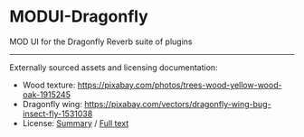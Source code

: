 # MODUI-Dragonfly
MOD UI for the Dragonfly Reverb suite of plugins

___

Externally sourced assets and licensing documentation:

* Wood texture: https://pixabay.com/photos/trees-wood-yellow-wood-oak-1915245
* Dragonfly wing: https://pixabay.com/vectors/dragonfly-wing-bug-insect-fly-1531038
* License: [Summary](https://pixabay.com/service/license/) / [Full text](https://pixabay.com/service/terms/#license)
